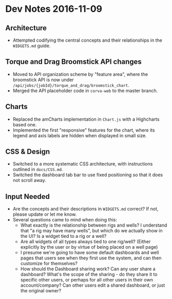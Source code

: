 # Dev Notes 2016-11-09

## Architecture

* Attempted codifying the central concepts and their relationships in the `WIDGETS.md` guide.

## Torque and Drag Broomstick API changes

* Moved to API organization scheme by "feature area", where the broomstick API is now under `/api/jobs/{jobId}/torque_and_drag/broomstick_chart`.
* Merged the API placeholder code in `corva-web` to the master branch.

## Charts

* Replaced the amCharts implementation in `Chart.js` with a Highcharts based one.
* Implemented the first "responsive" features for the chart, where its legend and axis labels are hidden when displayed in small size.

## CSS & Design

* Switched to a more systematic CSS architecture, with instructions outlined in `docs/CSS.md`.
* Switched the dashboard tab bar to use fixed positioning so that it does not scroll away.

## Input Needed

* Are the concepts and their descriptions in `WIDGETS.md` correct? If not, please update or let me know.
* Several questions came to mind when doing this:
  * What exactly is the relationship between rigs and wells? I understand that "a rig may have many wells", but which do we actually show in the UI? Is a widget tied to a rig or a well?
  * Are all widgets of all types always tied to one rig/well? (Either explicitly by the user or by virtue of being placed on a well page)
  * I presume we're going to have some default dashboards and well pages that users see when they first use the system, and can then customize for themselves?
  * How should the Dashboard sharing work? Can any user share a dashboard? What's the scope of the sharing - do they share it to specific other users, or perhaps for all other users in their own account/company? Can other users edit a shared dashboard, or just the original owner?
